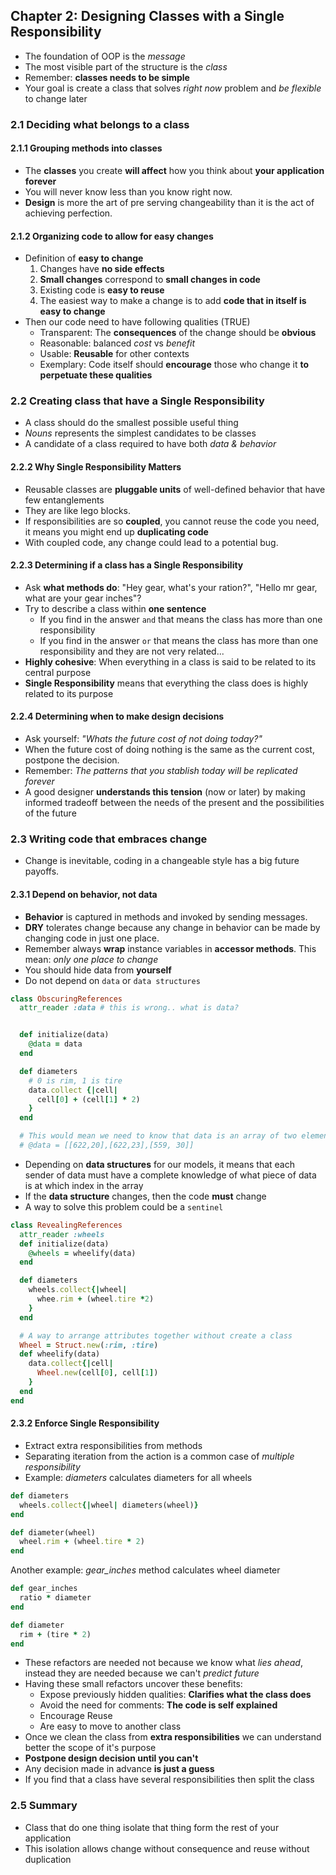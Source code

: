 ## Chapter 2: Designing Classes with a Single Responsibility
- The foundation of OOP is the _message_
- The most visible part of the structure is the _class_
- Remember: **classes needs to be simple**
- Your goal is create a class that solves _right now_ problem and _be flexible_ to change later

### 2.1 Deciding what belongs to a class
#### 2.1.1 Grouping methods into classes
- The **classes** you create **will affect** how you think about **your application forever**
- You will never know less than you know right now.
- **Design** is more the art of pre
serving changeability than it is the act of achieving perfection.

#### 2.1.2 Organizing code to allow for easy changes
- Definition of **easy to change**
  1. Changes have **no side effects**
  2. **Small changes** correspond to **small changes in code**
  3. Existing code is **easy to reuse**
  4. The easiest way to make a change is to add **code that in itself is easy to change**
- Then our code need to have following qualities (TRUE)
  - Transparent: The **consequences** of the change should be **obvious**
  - Reasonable: balanced _cost_ vs _benefit_
  - Usable: **Reusable** for other contexts
  - Exemplary: Code itself should **encourage** those who change it **to perpetuate these qualities**

### 2.2 Creating class that have a Single Responsibility
- A class should do the smallest possible useful thing
- _Nouns_ represents the simplest candidates to be classes
- A candidate of a class required to have both _data & behavior_

#### 2.2.2 Why Single Responsibility Matters
- Reusable classes are **pluggable units** of well-defined behavior that have few entanglements
- They are like lego blocks.
- If responsibilities are so **coupled**, you cannot reuse the code you need, it means you might end up **duplicating code**
- With coupled code, any change could lead to a potential bug.

#### 2.2.3 Determining if a class has a Single Responsibility
- Ask **what methods do**: "Hey gear, what's your ration?", "Hello mr gear, what are your gear inches"?
- Try to describe a class within **one sentence**
  - If you find in the answer `and` that means the class has more than one responsibility
  - If you find in the answer `or` that means the class has more than one responsibility and they are not very related...
- **Highly cohesive**: When everything in a class is said to be related to its central purpose
- **Single Responsibility** means that everything the class does is highly related to its purpose

#### 2.2.4 Determining when to make design decisions
- Ask yourself: _"Whats the future cost of not doing today?"_
- When the future cost of doing nothing is the same as the current cost, postpone the decision.
- Remember: _The patterns that you stablish today will be replicated forever_
- A good designer **understands this tension** (now or later) by making informed tradeoff between the needs of the present and the possibilities of the future

### 2.3 Writing code that embraces change
- Change is inevitable, coding in a changeable style has a big future payoffs.

#### 2.3.1 Depend on behavior, not data
- **Behavior** is captured in methods and invoked by sending messages.
- **DRY** tolerates change because any change in behavior can be made by changing code in just one place.
- Remember always **wrap** instance variables in **accessor methods**. This mean: _only one place to change_
- You should hide data from **yourself**
- Do not depend on `data` or `data structures`
```ruby
class ObscuringReferences
  attr_reader :data # this is wrong.. what is data?


  def initialize(data)
    @data = data
  end

  def diameters
    # 0 is rim, 1 is tire
    data.collect {|cell|
      cell[0] + (cell[1] * 2)
    }
  end

  # This would mean we need to know that data is an array of two elements...
  # @data = [[622,20],[622,23],[559, 30]]
```
- Depending on **data structures** for our models, it means that each sender of data must have a complete knowledge of what piece of data is at which index in the array
- If the **data structure** changes, then the code **must** change
- A way to solve this problem could be a `sentinel`
```ruby
class RevealingReferences
  attr_reader :wheels
  def initialize(data)
    @wheels = wheelify(data)
  end

  def diameters
    wheels.collect{|wheel|
      whee.rim + (wheel.tire *2)
    }
  end

  # A way to arrange attributes together without create a class
  Wheel = Struct.new(:rim, :tire) 
  def wheelify(data)
    data.collect{|cell|
      Wheel.new(cell[0], cell[1])
    }
  end
end
```

#### 2.3.2 Enforce Single Responsibility
- Extract extra responsibilities from methods
- Separating iteration from the action is a common case of _multiple responsibility_
- Example: _diameters_ calculates diameters for all wheels
```ruby
def diameters
  wheels.collect{|wheel| diameters(wheel)}
end

def diameter(wheel)
  wheel.rim + (wheel.tire * 2)
end
```
Another example: *gear_inches* method calculates wheel diameter
```ruby
def gear_inches
  ratio * diameter
end

def diameter
  rim + (tire * 2)
end
```
- These refactors are needed not because we know what _lies ahead_, instead they are needed because we can't _predict future_
- Having these small refactors uncover these benefits:
  - Expose previously hidden qualities: **Clarifies what the class does**
  - Avoid the need for comments: **The code is self explained**
  - Encourage Reuse
  - Are easy to move to another class
- Once we clean the class from **extra responsibilities** we can understand better the scope of it's purpose
- **Postpone design decision until you can't**
- Any decision made in advance **is just a guess**
- If you find that a class have several responsibilities then split the class

### 2.5 Summary
- Class that do one thing isolate that thing form the rest of your application
- This isolation allows change without consequence and reuse without duplication